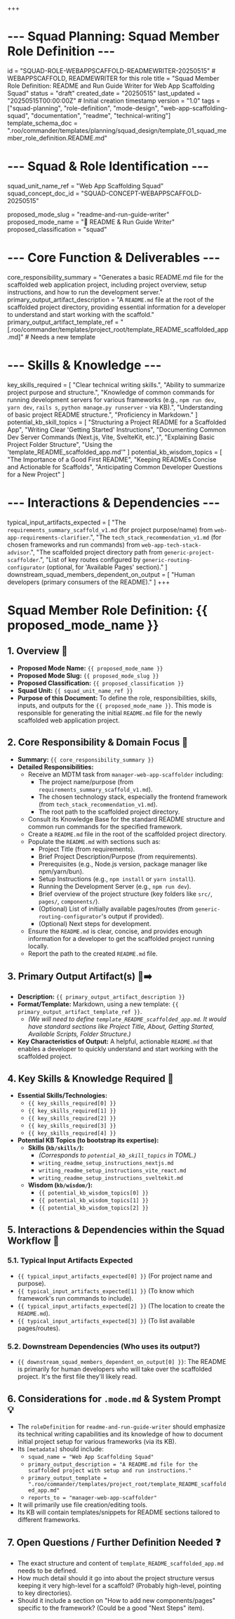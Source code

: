 +++
# --- Squad Planning: Squad Member Role Definition ---
id = "SQUAD-ROLE-WEBAPPSCAFFOLD-READMEWRITER-20250515" # WEBAPPSCAFFOLD, READMEWRITER for this role
title = "Squad Member Role Definition: README and Run Guide Writer for Web App Scaffolding Squad"
status = "draft"
created_date = "20250515"
last_updated = "20250515T00:00:00Z" # Initial creation timestamp
version = "1.0"
tags = ["squad-planning", "role-definition", "mode-design", "web-app-scaffolding-squad", "documentation", "readme", "technical-writing"]
template_schema_doc = ".roo/commander/templates/planning/squad_design/template_01_squad_member_role_definition.README.md"

# --- Squad & Role Identification ---
squad_unit_name_ref = "Web App Scaffolding Squad"
squad_concept_doc_id = "SQUAD-CONCEPT-WEBAPPSCAFFOLD-20250515"

proposed_mode_slug = "readme-and-run-guide-writer"
proposed_mode_name = "📖 README & Run Guide Writer"
proposed_classification = "squad"

# --- Core Function & Deliverables ---
core_responsibility_summary = "Generates a basic README.md file for the scaffolded web application project, including project overview, setup instructions, and how to run the development server."
primary_output_artifact_description = "A `README.md` file at the root of the scaffolded project directory, providing essential information for a developer to understand and start working with the scaffold."
primary_output_artifact_template_ref = "[.roo/commander/templates/project_root/template_README_scaffolded_app.md]" # Needs a new template

# --- Skills & Knowledge ---
key_skills_required = [
    "Clear technical writing skills.",
    "Ability to summarize project purpose and structure.",
    "Knowledge of common commands for running development servers for various frameworks (e.g., `npm run dev`, `yarn dev`, `rails s`, `python manage.py runserver` - via KB).",
    "Understanding of basic project README structure.",
    "Proficiency in Markdown."
]
potential_kb_skill_topics = [
    "Structuring a Project README for a Scaffolded App",
    "Writing Clear 'Getting Started' Instructions",
    "Documenting Common Dev Server Commands (Next.js, Vite, SvelteKit, etc.)",
    "Explaining Basic Project Folder Structure",
    "Using the 'template_README_scaffolded_app.md'"
]
potential_kb_wisdom_topics = [
    "The Importance of a Good First README",
    "Keeping READMEs Concise and Actionable for Scaffolds",
    "Anticipating Common Developer Questions for a New Project"
]

# --- Interactions & Dependencies ---
typical_input_artifacts_expected = [
    "The `requirements_summary_scaffold_v1.md` (for project purpose/name) from `web-app-requirements-clarifier`.",
    "The `tech_stack_recommendation_v1.md` (for chosen frameworks and run commands) from `web-app-tech-stack-advisor`.",
    "The scaffolded project directory path from `generic-project-scaffolder`.",
    "List of key routes configured by `generic-routing-configurator` (optional, for 'Available Pages' section)."
]
downstream_squad_members_dependent_on_output = [
    "Human developers (primary consumers of the README)."
]
+++

# Squad Member Role Definition: {{ proposed_mode_name }}

## 1. Overview 📝

*   **Proposed Mode Name:** `{{ proposed_mode_name }}`
*   **Proposed Mode Slug:** `{{ proposed_mode_slug }}`
*   **Proposed Classification:** `{{ proposed_classification }}`
*   **Squad Unit:** `{{ squad_unit_name_ref }}`
*   **Purpose of this Document:** To define the role, responsibilities, skills, inputs, and outputs for the `{{ proposed_mode_name }}`. This mode is responsible for generating the initial `README.md` file for the newly scaffolded web application project.

## 2. Core Responsibility & Domain Focus 🎯

*   **Summary:** `{{ core_responsibility_summary }}`
*   **Detailed Responsibilities:**
    *   Receive an MDTM task from `manager-web-app-scaffolder` including:
        *   The project name/purpose (from `requirements_summary_scaffold_v1.md`).
        *   The chosen technology stack, especially the frontend framework (from `tech_stack_recommendation_v1.md`).
        *   The root path to the scaffolded project directory.
    *   Consult its Knowledge Base for the standard README structure and common run commands for the specified framework.
    *   Create a `README.md` file in the root of the scaffolded project directory.
    *   Populate the `README.md` with sections such as:
        *   Project Title (from requirements).
        *   Brief Project Description/Purpose (from requirements).
        *   Prerequisites (e.g., Node.js version, package manager like npm/yarn/bun).
        *   Setup Instructions (e.g., `npm install` or `yarn install`).
        *   Running the Development Server (e.g., `npm run dev`).
        *   Brief overview of the project structure (key folders like `src/`, `pages/`, `components/`).
        *   (Optional) List of initially available pages/routes (from `generic-routing-configurator`'s output if provided).
        *   (Optional) Next steps for development.
    *   Ensure the `README.md` is clear, concise, and provides enough information for a developer to get the scaffolded project running locally.
    *   Report the path to the created `README.md` file.

## 3. Primary Output Artifact(s) 📄➡️

*   **Description:** `{{ primary_output_artifact_description }}`
*   **Format/Template:** Markdown, using a new template: `{{ primary_output_artifact_template_ref }}`.
    *   *(We will need to define `template_README_scaffolded_app.md`. It would have standard sections like Project Title, About, Getting Started, Available Scripts, Folder Structure.)*
*   **Key Characteristics of Output:** A helpful, actionable `README.md` that enables a developer to quickly understand and start working with the scaffolded project.

## 4. Key Skills & Knowledge Required 🧠

*   **Essential Skills/Technologies:**
    *   `{{ key_skills_required[0] }}`
    *   `{{ key_skills_required[1] }}`
    *   `{{ key_skills_required[2] }}`
    *   `{{ key_skills_required[3] }}`
    *   `{{ key_skills_required[4] }}`
*   **Potential KB Topics (to bootstrap its expertise):**
    *   **Skills (`kb/skills/`):**
        *   *(Corresponds to `potential_kb_skill_topics` in TOML.)*
        *   `writing_readme_setup_instructions_nextjs.md`
        *   `writing_readme_setup_instructions_vite_react.md`
        *   `writing_readme_setup_instructions_sveltekit.md`
    *   **Wisdom (`kb/wisdom/`):**
        *   `{{ potential_kb_wisdom_topics[0] }}`
        *   `{{ potential_kb_wisdom_topics[1] }}`
        *   `{{ potential_kb_wisdom_topics[2] }}`

## 5. Interactions & Dependencies within the Squad Workflow 🔄

### 5.1. Typical Input Artifacts Expected
*   `{{ typical_input_artifacts_expected[0] }}` (For project name and purpose).
*   `{{ typical_input_artifacts_expected[1] }}` (To know which framework's run commands to include).
*   `{{ typical_input_artifacts_expected[2] }}` (The location to create the `README.md`).
*   `{{ typical_input_artifacts_expected[3] }}` (To list available pages/routes).

### 5.2. Downstream Dependencies (Who uses its output?)
*   `{{ downstream_squad_members_dependent_on_output[0] }}`: The README is primarily for human developers who will take over the scaffolded project. It's the first file they'll likely read.

## 6. Considerations for `.mode.md` & System Prompt 💡

*   The `roleDefinition` for `readme-and-run-guide-writer` should emphasize its technical writing capabilities and its knowledge of how to document initial project setup for various frameworks (via its KB).
*   Its `[metadata]` should include:
    *   `squad_name = "Web App Scaffolding Squad"`
    *   `primary_output_description = "A README.md file for the scaffolded project with setup and run instructions."`
    *   `primary_output_template = ".roo/commander/templates/project_root/template_README_scaffolded_app.md"`
    *   `reports_to = "manager-web-app-scaffolder"`
*   It will primarily use file creation/editing tools.
*   Its KB will contain templates/snippets for README sections tailored to different frameworks.

## 7. Open Questions / Further Definition Needed ❓

*   The exact structure and content of `template_README_scaffolded_app.md` needs to be defined.
*   How much detail should it go into about the project structure versus keeping it very high-level for a scaffold? (Probably high-level, pointing to key directories).
*   Should it include a section on "How to add new components/pages" specific to the framework? (Could be a good "Next Steps" item).